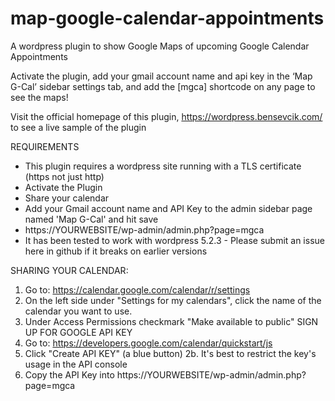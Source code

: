 # map-google-calendar-appointments
A wordpress plugin to show Google Maps of upcoming Google Calendar Appointments

Activate the plugin, add your gmail account name and api key in the ‘Map G-Cal’ sidebar settings tab, and add the [mgca] shortcode on any page to see the maps!

Visit the official homepage of this plugin, https://wordpress.bensevcik.com/ to see a live sample of the plugin
 
REQUIREMENTS
 * This plugin requires a wordpress site running with a TLS certificate (https not just http)
 * Activate the Plugin
 * Share your calendar
 * Add your Gmail account name and API Key to the admin sidebar page named 'Map G-Cal' and hit save 
 * https://YOURWEBSITE/wp-admin/admin.php?page=mgca
 * It has been tested to work with wordpress 5.2.3 - Please submit an issue here in github if it breaks on earlier versions
 

SHARING YOUR CALENDAR:
 1. Go to: https://calendar.google.com/calendar/r/settings
 2. On the left side under "Settings for my calendars", click the name of the calendar you want to use.
 3. Under Access Permissions checkmark "Make available to public"
SIGN UP FOR GOOGLE API KEY
  1. Go to: https://developers.google.com/calendar/quickstart/js
  2. Click "Create API KEY" (a blue button)
  2b. It's best to restrict the key's usage in the API console
  3. Copy the API Key into https://YOURWEBSITE/wp-admin/admin.php?page=mgca
 

